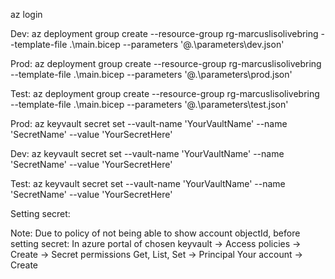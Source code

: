 

az login 

Dev:
az deployment group create --resource-group rg-marcuslisolivebring --template-file .\main.bicep --parameters '@.\parameters\dev.json'


Prod:
az deployment group create --resource-group rg-marcuslisolivebring --template-file .\main.bicep --parameters '@.\parameters\prod.json'


Test:
az deployment group create --resource-group rg-marcuslisolivebring --template-file .\main.bicep --parameters '@.\parameters\test.json'





Prod:
az keyvault secret set --vault-name 'YourVaultName' --name 'SecretName' --value 'YourSecretHere'


Dev:
az keyvault secret set --vault-name 'YourVaultName' --name 'SecretName' --value 'YourSecretHere'


Test:
az keyvault secret set --vault-name 'YourVaultName' --name 'SecretName' --value 'YourSecretHere'


Setting secret:


Note: Due to policy of not being able to show account objectId, before setting secret:
In azure portal of chosen keyvault -> Access policies -> Create -> Secret permissions Get, List, Set -> Principal Your account -> Create
